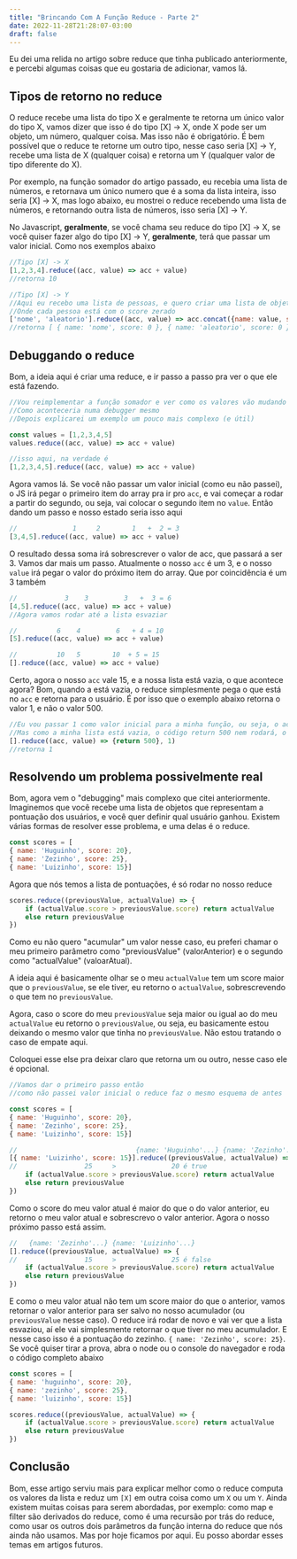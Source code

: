 ```yaml
---
title: "Brincando Com A Função Reduce - Parte 2"
date: 2022-11-28T21:28:07-03:00
draft: false
---
```

Eu dei uma relida no artigo sobre reduce que tinha publicado anteriormente, e percebi algumas coisas que eu gostaria de adicionar, vamos lá.

## Tipos de retorno no reduce
O reduce recebe uma lista do tipo X e geralmente te retorna um único valor do tipo X, vamos dizer que isso é do tipo [X] -> X, onde X pode ser um objeto, um número, qualquer coisa. Mas isso não é obrigatório. É bem possível que o reduce te retorne um outro tipo, nesse caso seria [X] -> Y, recebe uma lista de X (qualquer coisa) e retorna um Y (qualquer valor de tipo diferente do X).

Por exemplo, na função somador do artigo passado, eu recebia uma lista de números, e retornava um único numero que é a soma da lista inteira, isso seria [X] -> X, mas logo abaixo, eu mostrei o reduce recebendo uma lista de números, e retornando outra lista de números, isso seria [X] -> Y.

No Javascript, **geralmente**, se você chama seu reduce do tipo [X] -> X, se você quiser fazer algo do tipo [X] -> Y, **geralmente**, terá que passar um valor inicial. Como nos exemplos abaixo

```javascript
//Tipo [X] -> X
[1,2,3,4].reduce((acc, value) => acc + value)
//retorna 10

//Tipo [X] -> Y
//Aqui eu recebo uma lista de pessoas, e quero criar uma lista de objetos
//Onde cada pessoa está com o score zerado
['nome', 'aleatorio'].reduce((acc, value) => acc.concat({name: value, score: 0}), [])
//retorna [ { name: 'nome', score: 0 }, { name: 'aleatorio', score: 0 } ]
```
## Debuggando o reduce
Bom, a ideia aqui é criar uma reduce, e ir passo a passo pra ver o que ele está fazendo.

```javascript
//Vou reimplementar a função somador e ver como os valores vão mudando a cada passo
//Como aconteceria numa debugger mesmo
//Depois explicarei um exemplo um pouco mais complexo (e útil)

const values = [1,2,3,4,5]
values.reduce((acc, value) => acc + value)

//isso aqui, na verdade é
[1,2,3,4,5].reduce((acc, value) => acc + value)
```
Agora vamos lá. Se você não passar um valor inicial (como eu não passei), o JS irá pegar o primeiro item do array pra ir pro `acc`, e vai começar a rodar a partir do segundo, ou seja, vai colocar o segundo item no `value`. Então dando um passo e nosso estado seria isso aqui

```javascript
//              1     2        1   +  2 = 3
[3,4,5].reduce((acc, value) => acc + value)
```
O resultado dessa soma irá sobrescrever o valor de acc, que passará a ser 3. Vamos dar mais um passo. Atualmente o nosso `acc` é um 3, e o nosso `value` irá pegar o valor do próximo item do array. Que por coincidência é um 3 também

```javascript
//            3    3         3   +  3 = 6
[4,5].reduce((acc, value) => acc + value)
//Agora vamos rodar até a lista esvaziar

//          6    4         6   + 4 = 10
[5].reduce((acc, value) => acc + value)

//          10   5        10  + 5 = 15
[].reduce((acc, value) => acc + value)
```
Certo, agora o nosso `acc` vale 15, e a nossa lista está vazia, o que acontece agora? Bom, quando a está vazia, o reduce simplesmente pega o que está no `acc` e retorna para o usuário. É por isso que o exemplo abaixo retorna o valor 1, e não o valor 500.

```javascript
//Eu vou passar 1 como valor inicial para a minha função, ou seja, o acc começará valendo 1
//Mas como a minha lista está vazia, o código return 500 nem rodará, o reduce vai retornar 1 logo
[].reduce((acc, value) => {return 500}, 1)
//retorna 1
```

## Resolvendo um problema possivelmente real
Bom, agora vem o "debugging" mais complexo que citei anteriormente. Imaginemos que você recebe uma lista de objetos que representam a pontuação dos usuários, e você quer definir qual usuário ganhou. Existem várias formas de resolver esse problema, e uma delas é o reduce.

```javascript
const scores = [
{ name: 'Huguinho', score: 20},
{ name: 'Zezinho', score: 25},
{ name: 'Luizinho',	score: 15}]
```

Agora que nós temos a lista de pontuações, é só rodar no nosso reduce
```javascript
scores.reduce((previousValue, actualValue) => {
    if (actualValue.score > previousValue.score) return actualValue
    else return previousValue
})
```
Como eu não quero "acumular" um valor nesse caso, eu preferi chamar o meu primeiro parâmetro como "previousValue" (valorAnterior) e o segundo como "actualValue" (valoarAtual).

A ideia aqui é basicamente olhar se o meu `actualValue` tem um score maior que o `previousValue`, se ele tiver, eu retorno o `actualValue`, sobrescrevendo o que tem no `previousValue`.

Agora, caso o score do meu `previousValue` seja maior ou igual ao do meu `actualValue` eu retorno o `previousValue`, ou seja, eu basicamente estou deixando o mesmo valor que tinha no `previousValue`. Não estou tratando o caso de empate aqui.

Coloquei esse else pra deixar claro que retorna um ou outro, nesse caso ele é opcional.

```javascript
//Vamos dar o primeiro passo então
//como não passei valor inicial o reduce faz o mesmo esquema de antes

const scores = [
{ name: 'Huguinho', score: 20},
{ name: 'Zezinho', score: 25},
{ name: 'Luizinho',	score: 15}]

//                              {name: 'Huguinho'...} {name: 'Zezinho'...}
[{ name: 'Luizinho', score: 15}].reduce((previousValue, actualValue) => {
//                 25     >              20 é true
    if (actualValue.score > previousValue.score) return actualValue
    else return previousValue
})

```
Como o score do meu valor atual é maior do que o do valor anterior, eu retorno o meu valor atual e sobrescrevo o valor anterior. Agora o nosso próximo passo está assim.

```javascript
//   {name: 'Zezinho'...} {name: 'Luizinho'...}
[].reduce((previousValue, actualValue) => {
//                 15     >              25 é false
    if (actualValue.score > previousValue.score) return actualValue
    else return previousValue
})

```
E como o meu valor atual não tem um score maior do que o anterior, vamos retornar o valor anterior para ser salvo no nosso acumulador (ou `previousValue` nesse caso).
O reduce irá rodar de novo e vai ver que a lista esvaziou, aí ele vai simplesmente retornar o que tiver no meu acumulador. E nesse caso isso é a pontuação do zezinho. `{ name: 'Zezinho', score: 25}`. Se você quiser tirar a prova, abra o node ou o console do navegador e roda o código completo abaixo

```javascript
const scores = [
{ name: 'huguinho', score: 20},
{ name: 'zezinho', score: 25},
{ name: 'luizinho',	score: 15}]

scores.reduce((previousValue, actualValue) => {
    if (actualValue.score > previousValue.score) return actualValue
    else return previousValue
})
```

## Conclusão
Bom, esse artigo serviu mais para explicar melhor como o reduce computa os
valores da lista e reduz um `[X]` em outra coisa como um `X` ou um `Y`. Ainda
existem muitas coisas para serem abordadas, por exemplo: como map e filter são
derivados do reduce, como é uma recursão por trás do reduce, como usar os
outros dois parâmetros da função interna do reduce que nós ainda não usamos.
Mas por hoje ficamos por aqui. Eu posso abordar esses temas em artigos futuros.
